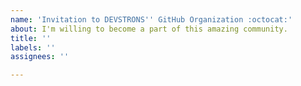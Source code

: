```yaml
---
name: 'Invitation to DEVSTRONS'' GitHub Organization :octocat:'
about: I'm willing to become a part of this amazing community.
title: ''
labels: ''
assignees: ''

---
```



